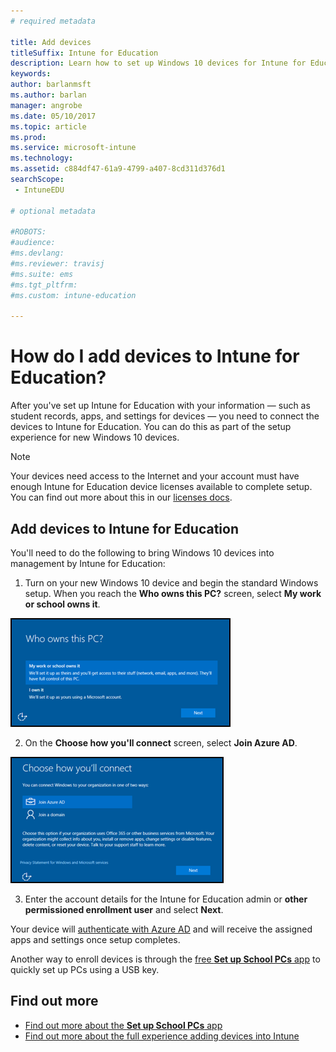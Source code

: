 ```yaml
---
# required metadata

title: Add devices
titleSuffix: Intune for Education
description: Learn how to set up Windows 10 devices for Intune for Education.
keywords:
author: barlanmsft
ms.author: barlan
manager: angrobe
ms.date: 05/10/2017
ms.topic: article
ms.prod:
ms.service: microsoft-intune
ms.technology:
ms.assetid: c884df47-61a9-4799-a407-8cd311d376d1
searchScope:
 - IntuneEDU

# optional metadata

#ROBOTS:
#audience:
#ms.devlang:
#ms.reviewer: travisj
#ms.suite: ems
#ms.tgt_pltfrm:
#ms.custom: intune-education

---
```


# How do I add devices to Intune for Education?

After you've set up Intune for Education with your information — such as student records, apps, and settings for devices — you need to connect the devices to Intune for Education. You can do this as part of the setup experience for new Windows 10 devices.


> [!NOTE]
> Your devices need access to the Internet and your account must have enough Intune for Education device licenses available to complete setup. You can find out more about this in our [licenses docs](https://docs.microsoft.com/intune/get-started/start-with-a-paid-subscription-to-microsoft-intune-step-4).

## Add devices to Intune for Education

You'll need to do the following to bring Windows 10 devices into management by Intune for Education:

1. Turn on your new Windows 10 device and begin the standard Windows setup. When you reach the **Who owns this PC?** screen, select **My work or school owns it**.

  ![Screenshot of the "Who owns this PC?" screen in Windows setup](./media/devices-001-who-owns-this-pc.png)

2. On the **Choose how you'll connect** screen, select **Join Azure AD**.

  ![Screenshot of the "Choose how you connect" screen in Windows setup](./media/devices-002-how-you-connect-pc.png)

3. Enter the account details for the Intune for Education admin or **other permissioned enrollment user** and select **Next**.

Your device will [authenticate with Azure AD](https://docs.microsoft.com/azure/active-directory/active-directory-conditional-access) and will receive the assigned apps and settings once setup completes.

Another way to enroll devices is through the [free __Set up School PCs__ app](how-should-i-enroll-devices.md) to quickly set up PCs using a USB key. 

## Find out more
- [Find out more about the **Set up School PCs** app](https://docs.microsoft.com/education/windows/use-set-up-school-pcs-app)
- [Find out more about the full experience adding devices into Intune](https://docs.microsoft.com/intune/deploy-use/enroll-devices-in-microsoft-intune)
